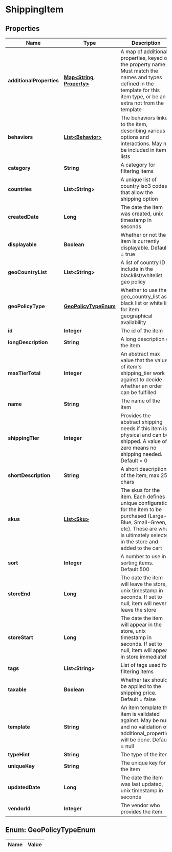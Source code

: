 
# ShippingItem

## Properties
Name | Type | Description | Notes
------------ | ------------- | ------------- | -------------
**additionalProperties** | [**Map&lt;String, Property&gt;**](Property.md) | A map of additional properties, keyed on the property name.  Must match the names and types defined in the template for this item type, or be an extra not from the template |  [optional]
**behaviors** | [**List&lt;Behavior&gt;**](Behavior.md) | The behaviors linked to the item, describing various options and interactions. May not be included in item lists |  [optional]
**category** | **String** | A category for filtering items |  [optional]
**countries** | **List&lt;String&gt;** | A unique list of country iso3 codes that allow the shipping option |  [optional]
**createdDate** | **Long** | The date the item was created, unix timestamp in seconds |  [optional]
**displayable** | **Boolean** | Whether or not the item is currently displayable.  Default &#x3D; true |  [optional]
**geoCountryList** | **List&lt;String&gt;** | A list of country ID to include in the blacklist/whitelist geo policy |  [optional]
**geoPolicyType** | [**GeoPolicyTypeEnum**](#GeoPolicyTypeEnum) | Whether to use the geo_country_list as a black list or white list for item geographical availability |  [optional]
**id** | **Integer** | The id of the item |  [optional]
**longDescription** | **String** | A long description of the item |  [optional]
**maxTierTotal** | **Integer** | An abstract max value that the values of item&#39;s shipping_tier work against to decide whether an order can be fulfilled | 
**name** | **String** | The name of the item | 
**shippingTier** | **Integer** | Provides the abstract shipping needs if this item is physical and can be shipped.  A value of zero means no shipping needed.  Default &#x3D; 0 |  [optional]
**shortDescription** | **String** | A short description of the item, max 255 chars |  [optional]
**skus** | [**List&lt;Sku&gt;**](Sku.md) | The skus for the item. Each defines a unique configuration for the item to be purchased (Large-Blue, Small-Green, etc). These are what is ultimately selected in the store and added to the cart | 
**sort** | **Integer** | A number to use in sorting items.  Default 500 |  [optional]
**storeEnd** | **Long** | The date the item will leave the store, unix timestamp in seconds.  If set to null, item will never leave the store |  [optional]
**storeStart** | **Long** | The date the item will appear in the store, unix timestamp in seconds.  If set to null, item will appear in store immediately |  [optional]
**tags** | **List&lt;String&gt;** | List of tags used for filtering items |  [optional]
**taxable** | **Boolean** | Whether tax should be applied to the shipping price.  Default &#x3D; false |  [optional]
**template** | **String** | An item template this item is validated against.  May be null and no validation of additional_properties will be done.  Default &#x3D; null |  [optional]
**typeHint** | **String** | The type of the item | 
**uniqueKey** | **String** | The unique key for the item |  [optional]
**updatedDate** | **Long** | The date the item was last updated, unix timestamp in seconds |  [optional]
**vendorId** | **Integer** | The vendor who provides the item | 


<a name="GeoPolicyTypeEnum"></a>
## Enum: GeoPolicyTypeEnum
Name | Value
---- | -----



